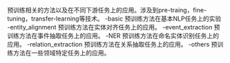 预训练相关的方法以及在不同下游任务上的应用。涉及到pre-traing，fine-tuning，transfer-learning等技术。
-basic 预训练方法在基本NLP任务上的实验
-entity_alignment 预训练方法在实体对齐任务上的应用。
-event_extraction 预训练方法在事件抽取任务上的应用。
-NER 预训练方法在命名实体识别任务上的应用。
-relation_extraction 预训练方法在关系抽取任务上的应用。
-others 预训练方法在一些领域特定任务上的应用。
